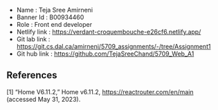 - Name : Teja Sree Amirneni
- Banner Id : B00934460
- Role : Front end developer
- Netlify link : https://verdant-croquembouche-e26cf6.netlify.app/
- Git lab link : https://git.cs.dal.ca/amirneni/5709_assignments/-/tree/Assignment1
- Git hub link : https://github.com/TejaSreeChand/5709_Web_A1

## References
[1] “Home V6.11.2,” Home v6.11.2, https://reactrouter.com/en/main (accessed May 31, 2023).
